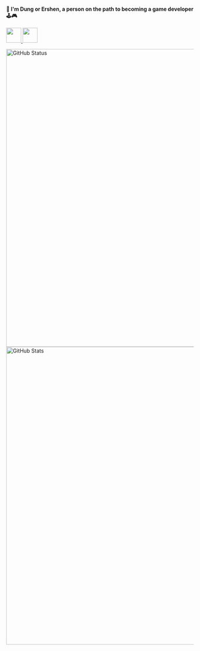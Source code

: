 #### 👋 I'm Dung or Ershen, a person on the path to becoming a game developer 🕹️🎮

<p align="left">
  <a href="https://www.facebook.com/profile.php?id=100005912176152" target="_blank">
    <img src="https://cdn.simpleicons.org/facebook/0866FF" width="40" height="40">
  </a>
  <a href="https://ershen.itch.io" target="_blank">
    <img src="https://cdn.simpleicons.org/itchdotio/FA5C5C" width="40" height="40">
  </a>
</p>

<img src="https://github-readme-stats.vercel.app/api?username=ZunNguyen&theme=radical&hide_border=false&include_all_commits=true&count_private=true&token=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" alt="GitHub Status" width="800"><br/>
<img src="https://github-readme-streak-stats.herokuapp.com/?user=ZunNguyen&theme=radical&hide_border=false" alt="GitHub Stats" width="800">
